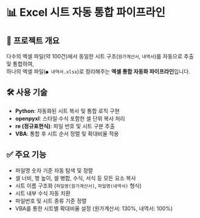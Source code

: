 # 📊 Excel 시트 자동 통합 파이프라인

## 📌 프로젝트 개요

다수의 엑셀 파일(약 100건)에서 동일한 시트 구조(`원가계산서`, `내역서`)를 자동으로 추출 및 통합하여,  
하나의 엑셀 파일(`● 내역서.xlsx`)로 정리해주는 **엑셀 통합 자동화 파이프라인**입니다.

## 🛠️ 사용 기술

- **Python**: 자동화된 시트 복사 및 통합 로직 구현
- **openpyxl**: 스타일·수식 포함한 셀 단위 복사 처리
- **re (정규표현식)**: 파일 번호 및 시트 구분 추출
- **VBA**: 통합 후 시트 순서 정렬 및 확대비율 적용

## ✅ 주요 기능

- 파일명 숫자 기준 자동 탐색 및 정렬
- 셀 너비, 행 높이, 셀 병합, 수식, 서식 등 모든 요소 복사
- 시트 이름 구조화 (`파일명(원가계산서)`, `파일명(내역서)` 형식)
- 시트 내부 수식 자동 치환
- 파일번호 및 시트 종류 기준 정렬
- VBA를 통한 시트별 확대비율 설정 (원가계산서: 130%, 내역서: 100%)
